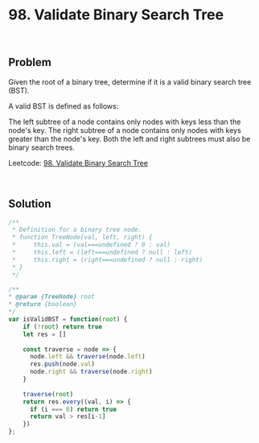 # 98. Validate Binary Search Tree

&nbsp;

## Problem

Given the root of a binary tree, determine if it is a valid binary search tree (BST).

A valid BST is defined as follows:

The left subtree of a node contains only nodes with keys less than the node's key.
The right subtree of a node contains only nodes with keys greater than the node's key.
Both the left and right subtrees must also be binary search trees.

Leetcode: [98. Validate Binary Search Tree](https://leetcode.com/problems/validate-binary-search-tree/)

&nbsp;

## Solution

```js
/**
 * Definition for a binary tree node.
 * function TreeNode(val, left, right) {
 *     this.val = (val===undefined ? 0 : val)
 *     this.left = (left===undefined ? null : left)
 *     this.right = (right===undefined ? null : right)
 * }
 */

/**
* @param {TreeNode} root
* @return {boolean}
*/
var isValidBST = function(root) {
    if (!root) return true
    let res = []
    
    const traverse = node => {
      node.left && traverse(node.left)
      res.push(node.val)
      node.right && traverse(node.right)
    }
    
    traverse(root)
    return res.every((val, i) => {
      if (i === 0) return true
      return val > res[i-1]
    })
};
```